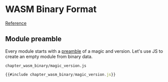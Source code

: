 # WASM Binary Format

[Reference](https://webassembly.github.io/spec/core/binary/index.html)

## Module preamble

Every module starts with a [preamble](https://webassembly.github.io/spec/core/binary/modules.html#binary-module) of a magic and version. Let's use JS to create an empty module from binary data.

`chapter_wasm_binary/magic_version.js`
```javascript
{{#include chapter_wasm_binary/magic_version.js}}
```
<pre id="magic_version"></pre>
<script src="chapter_wasm_binary/magic_version.js"></script>
